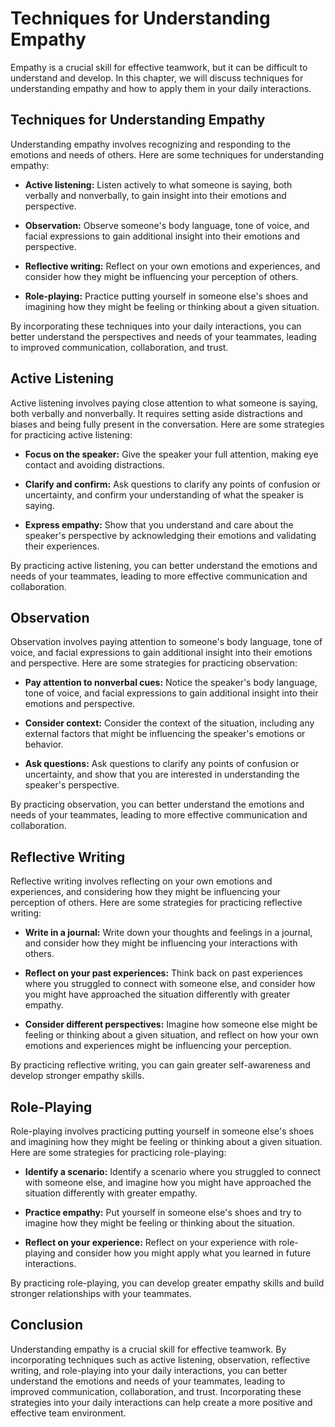# Techniques for Understanding Empathy

Empathy is a crucial skill for effective teamwork, but it can be difficult to understand and develop. In this chapter, we will discuss techniques for understanding empathy and how to apply them in your daily interactions.

Techniques for Understanding Empathy
------------------------------------

Understanding empathy involves recognizing and responding to the emotions and needs of others. Here are some techniques for understanding empathy:

* **Active listening:** Listen actively to what someone is saying, both verbally and nonverbally, to gain insight into their emotions and perspective.

* **Observation:** Observe someone's body language, tone of voice, and facial expressions to gain additional insight into their emotions and perspective.

* **Reflective writing:** Reflect on your own emotions and experiences, and consider how they might be influencing your perception of others.

* **Role-playing:** Practice putting yourself in someone else's shoes and imagining how they might be feeling or thinking about a given situation.

By incorporating these techniques into your daily interactions, you can better understand the perspectives and needs of your teammates, leading to improved communication, collaboration, and trust.

Active Listening
----------------

Active listening involves paying close attention to what someone is saying, both verbally and nonverbally. It requires setting aside distractions and biases and being fully present in the conversation. Here are some strategies for practicing active listening:

* **Focus on the speaker:** Give the speaker your full attention, making eye contact and avoiding distractions.

* **Clarify and confirm:** Ask questions to clarify any points of confusion or uncertainty, and confirm your understanding of what the speaker is saying.

* **Express empathy:** Show that you understand and care about the speaker's perspective by acknowledging their emotions and validating their experiences.

By practicing active listening, you can better understand the emotions and needs of your teammates, leading to more effective communication and collaboration.

Observation
-----------

Observation involves paying attention to someone's body language, tone of voice, and facial expressions to gain additional insight into their emotions and perspective. Here are some strategies for practicing observation:

* **Pay attention to nonverbal cues:** Notice the speaker's body language, tone of voice, and facial expressions to gain additional insight into their emotions and perspective.

* **Consider context:** Consider the context of the situation, including any external factors that might be influencing the speaker's emotions or behavior.

* **Ask questions:** Ask questions to clarify any points of confusion or uncertainty, and show that you are interested in understanding the speaker's perspective.

By practicing observation, you can better understand the emotions and needs of your teammates, leading to more effective communication and collaboration.

Reflective Writing
------------------

Reflective writing involves reflecting on your own emotions and experiences, and considering how they might be influencing your perception of others. Here are some strategies for practicing reflective writing:

* **Write in a journal:** Write down your thoughts and feelings in a journal, and consider how they might be influencing your interactions with others.

* **Reflect on your past experiences:** Think back on past experiences where you struggled to connect with someone else, and consider how you might have approached the situation differently with greater empathy.

* **Consider different perspectives:** Imagine how someone else might be feeling or thinking about a given situation, and reflect on how your own emotions and experiences might be influencing your perception.

By practicing reflective writing, you can gain greater self-awareness and develop stronger empathy skills.

Role-Playing
------------

Role-playing involves practicing putting yourself in someone else's shoes and imagining how they might be feeling or thinking about a given situation. Here are some strategies for practicing role-playing:

* **Identify a scenario:** Identify a scenario where you struggled to connect with someone else, and imagine how you might have approached the situation differently with greater empathy.

* **Practice empathy:** Put yourself in someone else's shoes and try to imagine how they might be feeling or thinking about the situation.

* **Reflect on your experience:** Reflect on your experience with role-playing and consider how you might apply what you learned in future interactions.

By practicing role-playing, you can develop greater empathy skills and build stronger relationships with your teammates.

Conclusion
----------

Understanding empathy is a crucial skill for effective teamwork. By incorporating techniques such as active listening, observation, reflective writing, and role-playing into your daily interactions, you can better understand the emotions and needs of your teammates, leading to improved communication, collaboration, and trust. Incorporating these strategies into your daily interactions can help create a more positive and effective team environment.
